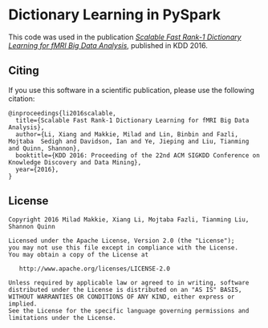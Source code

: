 # Dictionary Learning in PySpark

This code was used in the publication *[Scalable Fast Rank-1 Dictionary Learning for fMRI Big Data Analysis](http://www.kdd.org/kdd2016/subtopic/view/scalable-fast-rank-1-dictionary-learning-for-fmri-big-data-analysis)*, published in KDD 2016.

## Citing

If you use this software in a scientific publication, please use the following citation:

    @inproceedings{li2016scalable,
      title={Scalable Fast Rank-1 Dictionary Learning for fMRI Big Data Analysis},
      author={Li, Xiang and Makkie, Milad and Lin, Binbin and Fazli, Mojtaba  Sedigh and Davidson, Ian and Ye, Jieping and Liu, Tianming and Quinn, Shannon},
      booktitle={KDD 2016: Proceeding of the 22nd ACM SIGKDD Conference on Knowledge Discovery and Data Mining},
      year={2016},
    }

## License

    Copyright 2016 Milad Makkie, Xiang Li, Mojtaba Fazli, Tianming Liu, Shannon Quinn

    Licensed under the Apache License, Version 2.0 (the "License");
    you may not use this file except in compliance with the License.
    You may obtain a copy of the License at

       http://www.apache.org/licenses/LICENSE-2.0

    Unless required by applicable law or agreed to in writing, software
    distributed under the License is distributed on an "AS IS" BASIS,
    WITHOUT WARRANTIES OR CONDITIONS OF ANY KIND, either express or implied.
    See the License for the specific language governing permissions and
    limitations under the License.